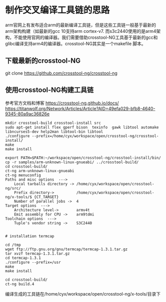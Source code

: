 # 制作交叉编译工具链的思路

arm官网上有发布适合arm的最新编译工具链，但是这些工具链一般基于最新的arm架构构建（如最新的gcc 10支持arm  cortex-v7. 而s3c2440使用的是arm4架构，不能使用官网的编译器。我们需要借助crosstool-NG工具基于最新的gcc和glibc编译支持arm4的编译器。crosstool-NG其实是一个makefile 脚本。

## 下载最新的crosstool-NG

git clone <https://github.com/crosstool-ng/crosstool-ng>

## 使用crosstool-NG构建工具链

参考官方文档和博客
<https://crosstool-ng.github.io/docs/>
<https://titanwolf.org/Network/Articles/Article?AID=49efa029-bfb8-4640-9345-80a9ac36826e>

```Shell
mkdir crosstool-build crosstool-install src
sudo apt-get install flex gperf bison  texinfo  gawk libtool automake libncurses5-dev help2man libtool-bin libtool
./configure --prefix=/home/cyx/workspace/open/crosstool-ng/crosstool-install/
make
make install

export PATH=$PATH:~/workspace/open/crosstool-ng/crosstool-install/bin/
cp -r samples/arm-unknown-linux-gnueabi/ ../crosstool-build/
cd crosstool-build/
ct-ng arm-unknown-linux-gnueabi
ct-ng menuconfig
Paths and misc options  --->
    Local tarballs directory -> /home/cyx/workspace/open/crosstool-ng/src/
    Prefix directory->          /home/cyx/workspace/open/crosstool-ng/x-tools/$ {CT_TARGET}
    Number of parallel jobs ->  4
Target options  --->
    Architecture level->        armv4t
    Emit assembly for CPU ->    arm9tdmi
Toolchain options  --->
    Tuple's vendor string ->    S3C2440


# installation termcap

cd /tmp  
wget ftp://ftp.gnu.org/gnu/termcap/termcap-1.3.1.tar.gz  
tar xvzf termcap-1.3.1.tar.gz  
cd termcap-1.3.1  
./configure --prefix=/usr  
make  
make install  

cd crosstool-build/
ct-ng build.4
```

编译生成的工具链在/home/cyx/workspace/open/crosstool-ng/x-tools/目录下
